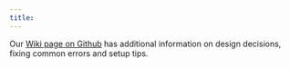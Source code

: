 ```yaml
---
title: 
---
```

Our [Wiki page on Github](https://github.com/microsoft/OpenEduAnalytics/wiki) has additional information on design decisions, fixing common errors and setup tips.
